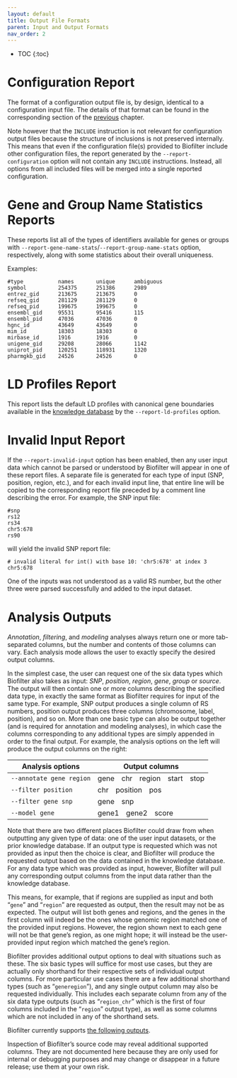 ```yaml
---
layout: default
title: Output File Formats
parent: Input and Output Formats
nav_order: 2
---
```


* TOC
{:toc}

# Configuration Report
The format of a configuration output file is, by design, identical to a configuration input file. The details of that format can be found in the corresponding section of the [previous](https://ritchielab.github.io/biofilter-manual/Input-Output-Formats/InputOutput.html#configuration-files-not-required) chapter.

Note however that the `INCLUDE` instruction is not relevant for configuration output files because the structure of inclusions is not preserved internally. This means that even if the configuration file(s) provided to Biofilter include other configuration files, the report generated by the `--report-configuration` option will not contain any `INCLUDE` instructions. Instead, all options from all included files will be merged into a single reported configuration.

# Gene and Group Name Statistics Reports
These reports list all of the types of identifiers available for genes or groups with `--report-gene-name-stats`/`--report-group-name-stats` option, respectively, along with some statistics about their overall uniqueness. 

Examples:
```
#type           names       unique      ambiguous
symbol          254375      251386      2989
entrez_gid      213675      213675      0
refseq_gid      281129      281129      0
refseq_pid      199675      199675      0
ensembl_gid     95531       95416       115
ensembl_pid     47036       47036       0
hgnc_id         43649       43649       0
mim_id          18303       18303       0
mirbase_id      1916        1916        0
unigene_gid     29208       28066       1142
uniprot_pid     120251      118931      1320
pharmgkb_gid    24526       24526       0
```

# LD Profiles Report
This report lists the default LD profiles with canonical gene boundaries available in the [knowledge database](https://ritchielab.github.io/biofilter-manual/loki/loki.html) by the `--report-ld-profiles` option.

# Invalid Input Report
If the `--report-invalid-input` option has been enabled, then any user input data which cannot be parsed or understood by Biofilter will appear in one of these report files. A separate file is generated for each type of input (SNP, position, region, etc.), and for each invalid input line, that entire line will be copied to the corresponding report file preceded by a comment line describing the error. For example, the SNP input file:
```
#snp
rs12
rs34
chr5:678
rs90
```
will yield the invalid SNP report file:
```
# invalid literal for int() with base 10: 'chr5:678' at index 3
chr5:678
```
One of the inputs was not understood as a valid RS number, but the other three were parsed successfully and added to the input dataset.

# Analysis Outputs
*Annotation*, *filtering*, and *modeling* analyses always return one or more tab-separated columns, but the number and contents of those columns can vary. Each analysis mode allows the user to exactly specify the desired output columns.

In the simplest case, the user can request one of the six data types which Biofilter also takes as input: *SNP*, *position*, *region*, *gene*, *group* or *source*. The output will then contain one or more columns describing the specified data type, in exactly the same format as Biofilter requires for input of the same type. For example, SNP output produces a single column of RS numbers, position output produces three columns (chromosome, label, position), and so on. More than one basic type can also be output together (and is required for annotation and modeling analyses), in which case the columns corresponding to any additional types are simply appended in order to the final output. For example, the analysis options on the left will produce the output columns on the right:

|**Analysis options**|**Output columns**|
|---|---|
|`--annotate gene region`|gene&emsp;chr&emsp;region&emsp;start&emsp;stop|
|`--filter position`|chr&emsp;position&emsp;pos|
|`--filter gene snp`|gene&emsp;snp|
|`--model gene`|gene1&emsp;gene2&emsp;score|

Note that there are two different places Biofilter could draw from when outputting any given type of data: one of the user input datasets, or the prior knowledge database. If an output type is requested which was not provided as input then the choice is clear, and Biofilter will produce the requested output based on the data contained in the knowledge database. For any data type which was provided as input, however, Biofilter will pull any corresponding output columns from the input data rather than the knowledge database.

This means, for example, that if regions are supplied as input and both “`gene`” and “`region`” are requested as output, then the result may not be as expected. The output will list both genes and regions, and the genes in the first column will indeed be the ones whose genomic region matched one of the provided input regions. However, the region shown next to each gene will not be that gene’s region, as one might hope; it will instead be the user-provided input region which matched the gene’s region.

Biofilter provides additional output options to deal with situations such as these. The six basic types will suffice for most use cases, but they are actually only shorthand for their respective sets of individual output columns. For more particular use cases there are a few additional shorthand types (such as “`generegion`”), and any single output column may also be requested individually. This includes each
separate column from any of the six data type outputs (such as “`region_chr`” which is the first of four columns included in the “`region`” output type), as well as some columns which are not included in any of the shorthand sets.

Biofilter currently supports [the following outputs](https://ritchielab.github.io/biofilter-manual/Biofilter_Arguments/arguments.html#types-for-analysis-option-arguments).

Inspection of Biofilter’s source code may reveal additional supported columns. They are not documented here because they are only used for internal or debugging purposes and may change or disappear in a future release; use them at your own risk.